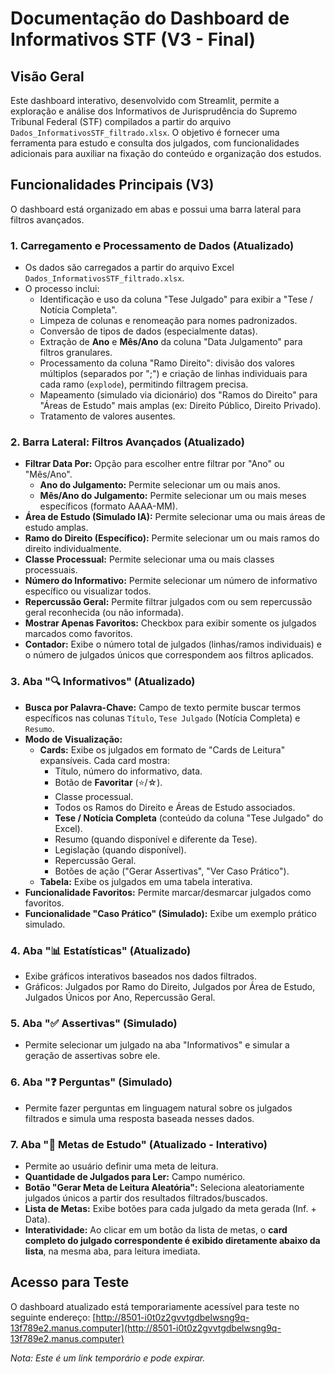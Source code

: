 # Documentação do Dashboard de Informativos STF (V3 - Final)

## Visão Geral

Este dashboard interativo, desenvolvido com Streamlit, permite a exploração e análise dos Informativos de Jurisprudência do Supremo Tribunal Federal (STF) compilados a partir do arquivo `Dados_InformativosSTF_filtrado.xlsx`. O objetivo é fornecer uma ferramenta para estudo e consulta dos julgados, com funcionalidades adicionais para auxiliar na fixação do conteúdo e organização dos estudos.

## Funcionalidades Principais (V3)

O dashboard está organizado em abas e possui uma barra lateral para filtros avançados.

### 1. Carregamento e Processamento de Dados (Atualizado)

- Os dados são carregados a partir do arquivo Excel `Dados_InformativosSTF_filtrado.xlsx`.
- O processo inclui:
    - Identificação e uso da coluna "Tese Julgado" para exibir a "Tese / Notícia Completa".
    - Limpeza de colunas e renomeação para nomes padronizados.
    - Conversão de tipos de dados (especialmente datas).
    - Extração de **Ano** e **Mês/Ano** da coluna "Data Julgamento" para filtros granulares.
    - Processamento da coluna "Ramo Direito": divisão dos valores múltiplos (separados por ";") e criação de linhas individuais para cada ramo (`explode`), permitindo filtragem precisa.
    - Mapeamento (simulado via dicionário) dos "Ramos do Direito" para "Áreas de Estudo" mais amplas (ex: Direito Público, Direito Privado).
    - Tratamento de valores ausentes.

### 2. Barra Lateral: Filtros Avançados (Atualizado)

- **Filtrar Data Por:** Opção para escolher entre filtrar por "Ano" ou "Mês/Ano".
    - **Ano do Julgamento:** Permite selecionar um ou mais anos.
    - **Mês/Ano do Julgamento:** Permite selecionar um ou mais meses específicos (formato AAAA-MM).
- **Área de Estudo (Simulado IA):** Permite selecionar uma ou mais áreas de estudo amplas.
- **Ramo do Direito (Específico):** Permite selecionar um ou mais ramos do direito individualmente.
- **Classe Processual:** Permite selecionar uma ou mais classes processuais.
- **Número do Informativo:** Permite selecionar um número de informativo específico ou visualizar todos.
- **Repercussão Geral:** Permite filtrar julgados com ou sem repercussão geral reconhecida (ou não informada).
- **Mostrar Apenas Favoritos:** Checkbox para exibir somente os julgados marcados como favoritos.
- **Contador:** Exibe o número total de julgados (linhas/ramos individuais) e o número de julgados únicos que correspondem aos filtros aplicados.

### 3. Aba "🔍 Informativos" (Atualizado)

- **Busca por Palavra-Chave:** Campo de texto permite buscar termos específicos nas colunas `Título`, `Tese Julgado` (Notícia Completa) e `Resumo`.
- **Modo de Visualização:**
    - **Cards:** Exibe os julgados em formato de "Cards de Leitura" expansíveis. Cada card mostra:
        - Título, número do informativo, data.
        - Botão de **Favoritar** (⭐/☆).
        - Classe processual.
        - Todos os Ramos do Direito e Áreas de Estudo associados.
        - **Tese / Notícia Completa** (conteúdo da coluna "Tese Julgado" do Excel).
        - Resumo (quando disponível e diferente da Tese).
        - Legislação (quando disponível).
        - Repercussão Geral.
        - Botões de ação ("Gerar Assertivas", "Ver Caso Prático").
    - **Tabela:** Exibe os julgados em uma tabela interativa.
- **Funcionalidade Favoritos:** Permite marcar/desmarcar julgados como favoritos.
- **Funcionalidade "Caso Prático" (Simulado):** Exibe um exemplo prático simulado.

### 4. Aba "📊 Estatísticas" (Atualizado)

- Exibe gráficos interativos baseados nos dados filtrados.
- Gráficos: Julgados por Ramo do Direito, Julgados por Área de Estudo, Julgados Únicos por Ano, Repercussão Geral.

### 5. Aba "✅ Assertivas" (Simulado)

- Permite selecionar um julgado na aba "Informativos" e simular a geração de assertivas sobre ele.

### 6. Aba "❓ Perguntas" (Simulado)

- Permite fazer perguntas em linguagem natural sobre os julgados filtrados e simula uma resposta baseada nesses dados.

### 7. Aba "🎯 Metas de Estudo" (Atualizado - Interativo)

- Permite ao usuário definir uma meta de leitura.
- **Quantidade de Julgados para Ler:** Campo numérico.
- **Botão "Gerar Meta de Leitura Aleatória":** Seleciona aleatoriamente julgados únicos a partir dos resultados filtrados/buscados.
- **Lista de Metas:** Exibe botões para cada julgado da meta gerada (Inf. + Data).
- **Interatividade:** Ao clicar em um botão da lista de metas, o **card completo do julgado correspondente é exibido diretamente abaixo da lista**, na mesma aba, para leitura imediata.

## Acesso para Teste

O dashboard atualizado está temporariamente acessível para teste no seguinte endereço:
[http://8501-i0t0z2gvvtgdbelwsng9q-13f789e2.manus.computer](http://8501-i0t0z2gvvtgdbelwsng9q-13f789e2.manus.computer)

*Nota: Este é um link temporário e pode expirar.*
